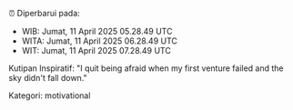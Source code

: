 ⏰ Diperbarui pada:
- WIB: Jumat, 11 April 2025 05.28.49 UTC
- WITA: Jumat, 11 April 2025 06.28.49 UTC
- WIT: Jumat, 11 April 2025 07.28.49 UTC

Kutipan Inspiratif:
"I quit being afraid when my first venture failed and the sky didn't fall down."


Kategori: motivational

